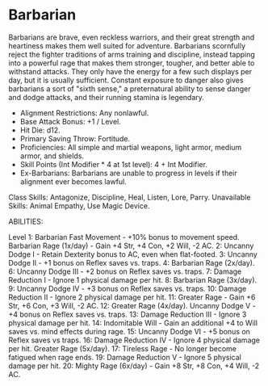 # Barbarian

Barbarians are brave, even reckless warriors, and their great strength and heartiness makes them well suited for adventure. Barbarians scornfully reject the fighter traditions of arms training and discipline, instead tapping into a powerful rage that makes them stronger, tougher, and better able to withstand attacks. They only have the energy for a few such displays per day, but it is usually sufficient. Constant exposure to danger also gives barbarians a sort of "sixth sense," a preternatural ability to sense danger and dodge attacks, and their running stamina is legendary.

- Alignment Restrictions: Any nonlawful.
- Base Attack Bonus: +1 / Level.
- Hit Die: d12.
- Primary Saving Throw: Fortitude.
- Proficiencies: All simple and martial weapons, light armor, medium armor, and shields.
- Skill Points (Int Modifier * 4 at 1st level): 4 + Int Modifier.
- Ex-Barbarians: Barbarians are unable to progress in levels if their alignment ever becomes lawful.

Class Skills: Antagonize, Discipline, Heal, Listen, Lore, Parry.
Unavailable Skills: Animal Empathy, Use Magic Device.

ABILITIES:

Level
1: Barbarian Fast Movement - +10% bonus to movement speed.
  Barbarian Rage (1x/day) - Gain +4 Str, +4 Con, +2 Will, -2 AC.
2: Uncanny Dodge I - Retain Dexterity bonus to AC, even when flat-footed.
3: Uncanny Dodge II - +1 bonus on Reflex saves vs. traps.
4: Barbarian Rage (2x/day).
6: Uncanny Dodge III - +2 bonus on Reflex saves vs. traps.
7: Damage Reduction I - Ignore 1 physical damage per hit.
8: Barbarian Rage (3x/day).
9: Uncanny Dodge IV - +3 bonus on Reflex saves vs. traps.
10: Damage Reduction II - Ignore 2 physical damage per hit.
11: Greater Rage - Gain +6 Str, +6 Con, +3 Will, -2 AC.
12: Greater Rage (4x/day).
   Uncanny Dodge V - +4 bonus on Reflex saves vs. traps.
13: Damage Reduction III - Ignore 3 physical damage per hit.
14: Indomitable Will - Gain an additional +4 to Will saves vs. mind effects during rage.
15: Uncanny Dodge VI - +5 bonus on Reflex saves vs traps.
16: Damage Reduction IV - Ignore 4 physical damage per hit.
   Greater Rage (5x/day).
17: Tireless Rage - No longer become fatigued when rage ends.
19: Damage Reduction V - Ignore 5 physical damage per hit.
20: Mighty Rage (6x/day) - Gain +8 Str, +8 Con, +4 Will, -2 AC.